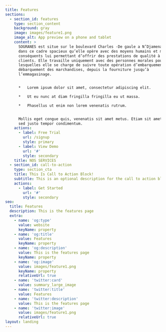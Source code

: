 ```yaml
---
title: Features
sections:
  - section_id: features
    type: section_content
    background: gray
    image: images/feature1.png
    image_alt: App preview on a phone and tablet
    content: >
      SOGRANES est situe sur le boulevard Charles -De gaule a N’Djamena.  C’est
      dans ce cadre spacieux qu’elle opère avec des moyens humains et matériels
      conséquents lui permettant d’offrir des prestations de qualité à ces
      clients. Elle travaille uniquement avec des personnes morales pour
      lesquelles elle se charge de suivre toute opération d’embarquement et de
      débarquement des marchandises, depuis la fourniture jusqu’à
      l’emmagasinage.


      *   Lorem ipsum dolor sit amet, consectetur adipiscing elit.

      *   Ut eu nunc at diam fringilla fringilla eu ut massa.

      *   Phasellus ut enim non lorem venenatis rutrum.


      Mollis eget congue quis, venenatis sit amet metus. Etiam sit amet tortor
      sed justo tempor condimentum.
    actions:
      - label: Free Trial
        url: /signup
        style: primary
      - label: View Demo
        url: '#'
        style: secondary
    title: NOS SERVICES
  - section_id: call-to-action
    type: section_cta
    title: This Is Call to Action Block!
    subtitle: This is an optional description for the call to action block.
    actions:
      - label: Get Started
        url: '#'
        style: secondary
seo:
  title: Features
  description: This is the features page
  extra:
    - name: 'og:type'
      value: website
      keyName: property
    - name: 'og:title'
      value: Features
      keyName: property
    - name: 'og:description'
      value: This is the features page
      keyName: property
    - name: 'og:image'
      value: images/feature1.png
      keyName: property
      relativeUrl: true
    - name: 'twitter:card'
      value: summary_large_image
    - name: 'twitter:title'
      value: Features
    - name: 'twitter:description'
      value: This is the features page
    - name: 'twitter:image'
      value: images/feature1.png
      relativeUrl: true
layout: landing
---
```

